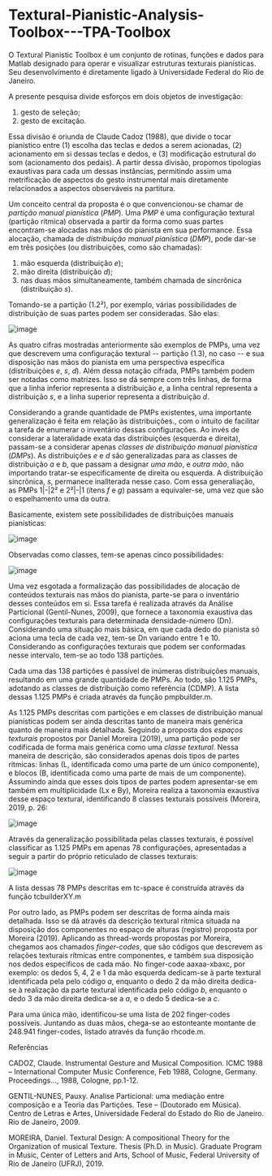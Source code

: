 # Textural-Pianistic-Analysis-Toolbox---TPA-Toolbox

O Textural Pianistic Toolbox é um conjunto de rotinas, funções e dados para Matlab designado para operar e visualizar estruturas texturais pianísticas. Seu desenvolvimento é diretamente ligado à Universidade Federal do Rio de Janeiro.

A presente pesquisa divide esforços em dois objetos de investigação:
  1) gesto de seleção;
  2) gesto de excitação.

Essa divisão é oriunda de Claude Cadoz (1988), que divide o tocar pianístico entre (1) escolha das teclas e dedos a serem acionadas, (2) acionamento em si dessas teclas e dedos, e (3) modificação estrutural do som (acionamento dos pedais). A partir dessa divisão, propomos tipologias exaustivas para cada um dessas instâncias, permitindo assim uma metrificação de aspectos do gesto instrumental mais diretamente relacionados a aspectos observáveis na partitura.

Um conceito central da proposta é o que convencionou-se chamar de _partição manual pianística_ (_PMP_). Uma _PMP_ é uma configuração textural (partição rítmica) observada a partir da forma como suas partes encontram-se alocadas nas mãos do pianista em sua performance. Essa alocação, chamada de _distribuição manual pianística_ (_DMP_), pode dar-se em três posições (ou distribuições, como são chamadas):
  1) mão esquerda (distribuição _e_);
  2) mão direita (distribuição _d_);
  3) nas duas mãos simultaneamente, também chamada de sincrônica (distribuição _s_).

Tomando-se a partição (1.2²), por exemplo, várias possibilidades de distribuição de suas partes podem ser consideradas. Sâo elas:

![image](https://github.com/pdrmms/Textural-Pianistic-Analysis-Toolbox---TPA-Toolbox/assets/144931330/e64ffe79-6e79-436c-b989-86f7572b6ba4)
  
As quatro cifras mostradas anteriormente são exemplos de PMPs, uma vez que descrevem uma configuração textural -- partição (1.3), no caso -- e sua disposição nas mãos do pianista em uma perspectiva específica (distribuições _e_, _s_, _d_). Além dessa notação cifrada, PMPs também podem ser notadas como matrizes. Isso se dá sempre com três linhas, de forma que a linha inferior representa a distribuição _e_, a linha central representa a distribuição _s_, e a linha superior representa a distribuição _d_.

Considerando a grande quantidade de PMPs existentes, uma importante generalização é feita em relação às distribuições., com o intuito de facilitar a tarefa de enumerar o inventário dessas configurações. Ao invés de considerar a lateralidade exata das distribuições (esquerda e direita), passam-se a considerar apenas _classes de distribuição manual pianística_ (_DMPs_). As distribuições _e_ e _d_ são generalizadas para as classes de distribuição _a_ e _b_, que passam a designar _uma mão_, e _outra mão_, não importando tratar-se especificamente de direita ou esquerda. A distribuição sincrônica, _s_, permanece inallterada nesse caso. Com essa generaliação, as PMPs 1|-|2² e 2²|-|1 (ítens _f_ e _g_) passam a equivaler-se, uma vez que são o espelhamento uma da outra.

Basicamente, existem sete possibilidades de distribuições manuais pianísticas:

![image](https://github.com/pdrmms/Textural-Pianistic-Analysis-Toolbox---TPA-Toolbox/assets/144931330/2e7adc58-6453-475f-929f-e05190d1b0cf)

Observadas como classes, tem-se apenas cinco possibilidades:

![image](https://github.com/pdrmms/Textural-Pianistic-Analysis-Toolbox---TPA-Toolbox/assets/144931330/8f5132b4-b2d6-4be5-b2e7-546b1a511cf1)

Uma vez esgotada a formalização das possibilidades de alocação de conteúdos texturais nas mãos do pianista, parte-se para o inventário desses conteúdos em si. Essa tarefa é realizada através da Análise Particional (Gentil-Nunes, 2009), que fornece a taxonomia exaustiva das configurações texturais para determinada densidade-número (Dn). Considerando uma situação mais básica, em que cada dedo do pianista só aciona uma tecla de cada vez, tem-se Dn variando entre 1 e 10. Considerando as configurações texturais que podem ser conformadas nesse intervalo, tem-se ao todo 138 partições.

Cada uma das 138 partições é passível de inúmeras distribuições manuais, resultando em uma grande quantidade de PMPs. Ao todo, são 1.125 PMPs, adotando as classes de distribuição como referência (CDMP). A lista dessas 1.125 PMPs é criada através da função pmpbuilder.m.

As 1.125 PMPs descritas com partições e em classes de distribuição manual pianísticas podem ser ainda descritas tanto de maneira mais genérica quanto de maneira mais detalhada. Seguindo a proposta dos _espaços texturais_ propostos por Daniel Moreira (2019), uma partição pode ser codificada de forma mais genérica como uma _classe textural_. Nessa maneira de descrição, são considerados apenas dois tipos de partes rítmicas: linhas (L, identificada como uma parte de um único componente), e blocos (B, identificada como uma parte de mais de um componente). Assumindo ainda que esses dois tipos de partes podem apresentar-se em também em multiplicidade (Lx e By), Moreira realiza a taxonomia exaustiva desse espaço textural, identificando 8 classes texturais possíveis (Moreira, 2019, p. 26:

![image](https://github.com/pdrmms/Textural-Pianistic-Analysis-Toolbox---TPA-Toolbox/assets/144931330/94a04133-a30f-4d89-a534-e7861682eb48)

Através da generalização possibilitada pelas classes texturais, é possível classificar as 1.125 PMPs em apenas 78 configurações, apresentadas a seguir a partir do próprio reticulado de classes texturais:

![image](https://github.com/pdrmms/Textural-Pianistic-Analysis-Toolbox---TPA-Toolbox/assets/144931330/500d0d87-77ed-446d-b3b6-ad10cf2c0828)

A lista dessas 78 PMPs descritas em tc-space é construída através da função tcbuilderXY.m

Por outro lado, as PMPs podem ser descritas de forma ainda mais detalhada. Isso se dá através da descrição textural rítmica situada na disposição dos componentes no espaço de alturas (registro) proposta por Moreira (2019). Aplicando as thread-words propostas por Moreira, chegamos aos chamados _finger-codes_, que são códigos que descrevem as relações texturais rítmicas entre componentes, e também sua disposição nos dedos específicos de cada mão. No finger-code aaxaa-xbaxc, por exemplo: os dedos 5, 4, 2 e 1 da mão esquerda dedicam-se à parte textural identificada pela pelo código _a_, enquanto o dedo 2 da mão direita dedica-se à realização da parte textural identificada pelo código _b_, enquanto o dedo 3 da mão direita dedica-se a _a_, e o dedo 5 dedica-se a _c_.

Para uma única mão, identificou-se uma lista de 202 finger-codes possíveis. Juntando as duas mãos, chega-se ao estonteante montante de 248.941 finger-codes, listado através da função rhcode.m.

Referências

CADOZ, Claude. Instrumental Gesture and Musical Composition. ICMC 1988 – International Computer Music Conference, Feb 1988, Cologne, Germany. Proceedings..., 1988, Cologne, pp.1-12.

GENTIL-NUNES, Pauxy. Analise Particional: uma mediação entre composição e a Teoria das Partições. Tese – (Doutorado em Música). Centro de Letras e Artes, Universidade Federal do Estado do Rio de Janeiro. Rio de Janeiro, 2009.

MOREIRA, Daniel. Textural Design: A compositional Theory for the Organization of musical Texture. Thesis (Ph.D. in Music). Graduate Program in Music, Center of Letters and Arts, School of Music, Federal University of Rio de Janeiro (UFRJ), 2019.
